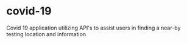 # covid-19
Covid 19 application utilizing API's to assist users in finding a near-by testing location and information

